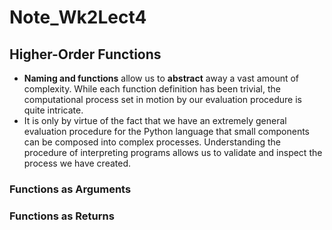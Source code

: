 # Note_Wk2Lect4

## Higher-Order Functions

- **Naming and functions** allow us to **abstract** away a vast amount of complexity. While each function definition has been trivial, the computational process set in motion by our evaluation procedure is quite intricate. 
- It is only by virtue of the fact that we have an extremely general evaluation procedure for the Python language that small components can be composed into complex processes. Understanding the procedure of interpreting programs allows us to validate and inspect the process we have created.

### Functions as Arguments

### Functions as Returns

